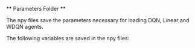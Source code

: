 ** Parameters Folder **

The npy files save the parameters necessary for loading DQN, Linear and WDQN agents.

The following variables are saved in the npy files:

